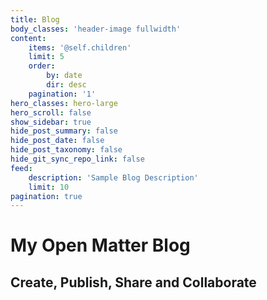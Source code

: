 ```yaml
---
title: Blog
body_classes: 'header-image fullwidth'
content:
    items: '@self.children'
    limit: 5
    order:
        by: date
        dir: desc
    pagination: '1'
hero_classes: hero-large
hero_scroll: false
show_sidebar: true
hide_post_summary: false
hide_post_date: false
hide_post_taxonomy: false
hide_git_sync_repo_link: false
feed:
    description: 'Sample Blog Description'
    limit: 10
pagination: true
---
```


# My **Open Matter** Blog
## Create, Publish, Share and Collaborate
